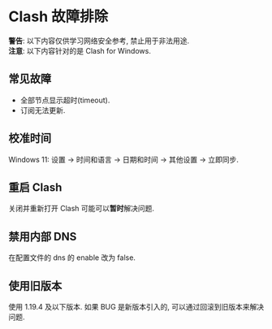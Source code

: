 # Clash 故障排除

**警告**: 以下内容仅供学习网络安全参考, 禁止用于非法用途.  
**注意**: 以下内容针对的是 Clash for Windows.  

## 常见故障
- 全部节点显示超时(timeout).
- 订阅无法更新.

## 校准时间
Windows 11: 设置 -> 时间和语言 -> 日期和时间 -> 其他设置 -> 立即同步.

## 重启 Clash
关闭并重新打开 Clash 可能可以**暂时**解决问题.

## 禁用内部 DNS
在配置文件的 dns 的 enable 改为 false.

## 使用旧版本
使用 1.19.4 及以下版本. 如果 BUG 是新版本引入的, 可以通过回滚到旧版本来解决问题.
